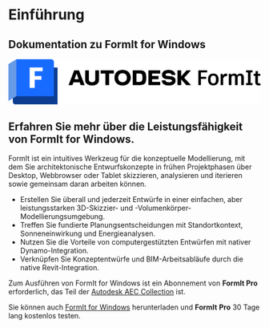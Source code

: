 # Einführung

## Dokumentation zu FormIt for Windows

![](<.gitbook/assets/formit intro hero image.png>)

## Erfahren Sie mehr über die Leistungsfähigkeit von FormIt for Windows.

FormIt ist ein intuitives Werkzeug für die konzeptuelle Modellierung, mit dem Sie architektonische Entwurfskonzepte in frühen Projektphasen über Desktop, Webbrowser oder Tablet skizzieren, analysieren und iterieren sowie gemeinsam daran arbeiten können.

* Erstellen Sie überall und jederzeit Entwürfe in einer einfachen, aber leistungsstarken 3D-Skizzier- und -Volumenkörper-Modellierungsumgebung.
* Treffen Sie fundierte Planungsentscheidungen mit Standortkontext, Sonneneinwirkung und Energieanalysen.
* Nutzen Sie die Vorteile von computergestützten Entwürfen mit nativer Dynamo-Integration.
* Verknüpfen Sie Konzeptentwürfe und BIM-Arbeitsabläufe durch die native Revit-Integration.

Zum Ausführen von FormIt for Windows ist ein Abonnement von **FormIt Pro** erforderlich, das Teil der [Autodesk AEC Collection](https://www.autodesk.de/collections/architecture-engineering-construction/overview) ist.

Sie können auch [FormIt for Windows](https://formit.autodesk.com/page/download) herunterladen und **FormIt** **Pro** 30 Tage lang kostenlos testen.
